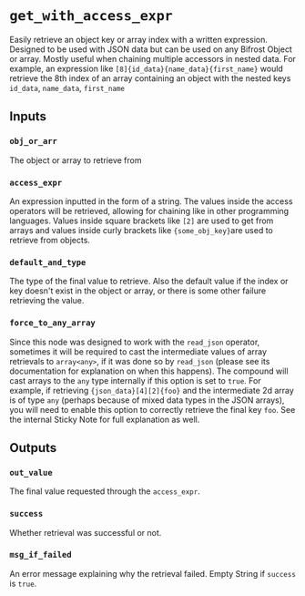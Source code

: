 # `get_with_access_expr`

Easily retrieve an object key or array index with a written expression. Designed to be used with JSON data but can be used on any Bifrost Object or array. Mostly useful when chaining multiple accessors in nested data. For example, an expression like `[8]{id_data}{name_data}{first_name}` would retrieve the 8th index of an array containing an object with the nested keys `id_data`, `name_data`, `first_name`

## Inputs

### `obj_or_arr`

The object or array to retrieve from

### `access_expr`

An expression inputted in the form of a string. The values inside the access operators will be retrieved, allowing for chaining like in other programming languages. Values inside square brackets like `[2]` are used to get from arrays and values inside curly brackets like `{some_obj_key}`are used to retrieve from objects.

### `default_and_type`

The type of the final value to retrieve. Also the default value if the index or key doesn't exist in the object or array, or there is some other failure retrieving the value.

### `force_to_any_array`

Since this node was designed to work with the `read_json` operator, sometimes it will be required to cast the intermediate values of array retrievals to `array<any>`, if it was done so by `read_json` (please see its documentation for explanation on when this happens). The compound will cast arrays to the `any` type internally if this option is set to `true`. For example, if retrieving `{json_data}[4][2]{foo}` and the intermediate 2d array is of type `any` (perhaps because of mixed data types in the JSON arrays), you will need to enable this option to correctly retrieve the final key `foo`. See the internal Sticky Note for full explanation as well.

## Outputs

### `out_value`

The final value requested through the `access_expr`.

### `success`

Whether retrieval was successful or not.

### `msg_if_failed`

An error message explaining why the retrieval failed. Empty String if `success` is `true`.